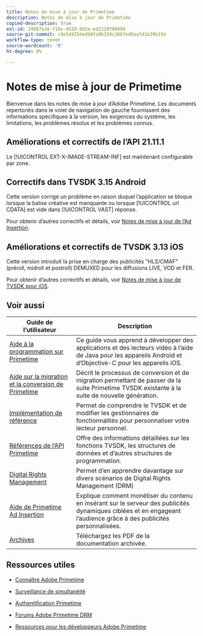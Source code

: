 ```yaml
---
title: Notes de mise à jour de Primetime
description: Notes de mise à jour de Primetime
copied-description: true
exl-id: 29087a3e-f16e-4510-8d3a-ed2229700899
source-git-commit: c0e5d435ded98fa9b359c3887ed0aafd1b39b33d
workflow-type: tm+mt
source-wordcount: '0'
ht-degree: 0%

---
```


# Notes de mise à jour de Primetime

Bienvenue dans les notes de mise à jour d’Adobe Primetime. Les documents répertoriés dans le volet de navigation de gauche fournissent des informations spécifiques à la version, les exigences du système, les limitations, les problèmes résolus et les problèmes connus.

## Améliorations et correctifs de l’API 21.11.1

Le [!UICONTROL EXT-X-IMAGE-STREAM-INF] est maintenant configurable par zone.

## Correctifs dans TVSDK 3.15 Android

Cette version corrige un problème en raison duquel l’application se bloque lorsque la balise créative est manquante ou lorsque [!UICONTROL url CDATA] est vide dans [!UICONTROL VAST] réponse.

Pour obtenir d’autres correctifs et détails, voir [Notes de mise à jour de l’Ad Insertion](/help/release-notes/ptai-21x-release-notes.md).

## Améliorations et correctifs de TVSDK 3.13 iOS

Cette version introduit la prise en charge des publicités &quot;HLS/CMAF&quot; (préroll, midroll et postroll) DEMUXED pour les diffusions LIVE, VOD et FER.

Pour obtenir d’autres correctifs et détails, voir [Notes de mise à jour de TVSDK pour iOS](../release-notes/tvsdk-3x-ios.md).

## Voir aussi

| Guide de l’utilisateur | Description |
|--- |--- |
| [Aide à la programmation sur Primetime](/help/programming/home.md) | Ce guide vous apprend à développer des applications et des lecteurs vidéo à l’aide de Java pour les appareils Android et d’Objective-C pour les appareils iOS. |
| [Aide sur la migration et la conversion de Primetime](/help/migration-guides/home.md) | Décrit le processus de conversion et de migration permettant de passer de la suite Primetime TVSDK existante à la suite de nouvelle génération. |
| [Implémentation de référence](/help/android-reference-implementation/home.md) | Permet de comprendre le TVSDK et de modifier les gestionnaires de fonctionnalités pour personnaliser votre lecteur personnel. |
| [Références de l’API Primetime](/help/reference/api-references.md) | Offre des informations détaillées sur les fonctions TVSDK, les structures de données et d’autres structures de programmation. |
| [Digital Rights Management](/help/digital-rights-management/home.md) | Permet d’en apprendre davantage sur divers scénarios de Digital Rights Management (DRM) |
| [Aide de Primetime Ad Insertion](/help/primetime-ad-insertion/home.md) | Explique comment monétiser du contenu en insérant sur le serveur des publicités dynamiques ciblées et en engageant l’audience grâce à des publicités personnalisées. |
| [Archives](https://helpx.adobe.com/primetime/archives.html) | Téléchargez les PDF de la documentation archivée. |

## Ressources utiles

* [Connaître Adobe Primetime](https://www.adobe.com/in/marketing/primetime.html)

* [Surveillance de simultanéité](https://tve.helpdocsonline.com/concurrency-monitoring-introduction)

* [Authentification Primetime](https://tve.helpdocsonline.com/home)

* [Forums Adobe Primetime DRM](https://forums.adobe.com/community/adobe_access)

* [Ressources pour les développeurs Adobe Primetime](https://www.adobe.com/devnet/primetime.html)
